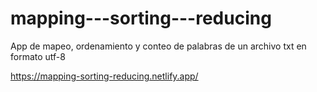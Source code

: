 # mapping---sorting---reducing
App de mapeo, ordenamiento y conteo de palabras de un archivo txt en formato utf-8

https://mapping-sorting-reducing.netlify.app/

